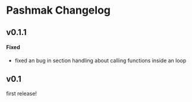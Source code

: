# Pashmak Changelog

## v0.1.1

#### Fixed
- fixed an bug in section handling about calling functions inside an loop

## v0.1
first release!

